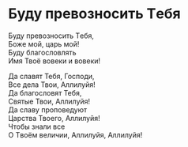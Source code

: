 # Буду превозносить Tебя
Буду превозносить Tебя,  
Боже мой, царь мой!  
Буду благословлять  
Имя Твоё вовеки и вовеки!
  
Да славят Тебя, Господи,  
Все дела Твои, Аллилуйя!  
Да благословят Тебя,  
Святые Твои, Аллилуйя!  
Да славу проповедуют  
Царства Твоего, Аллилуйя!  
Чтобы знали все  
О Tвоём величии, Аллилуйя, Аллилуйя!
